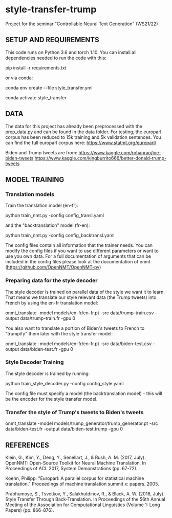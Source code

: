 # style-transfer-trump
Project for the seminar "Controllable Neural Text Generation" (WS21/22)

##  SETUP AND REQUIREMENTS

This code runs on Python 3.6 and torch 1.10. You can install all dependencies needed to run the code with this:

pip install -r requirements.txt

or via conda:

conda env create --file style_transfer.yml

conda activate style_transfer

## DATA

The data for this project has already been preprocessed with the prep_data.py and can be found in the data folder. 
For testing, the europarl corpus has been reduced to 15k training and 5k validation sentences. You can find the full 
europarl corpus here:
https://www.statmt.org/europarl/

Biden and Trump tweets are from:
https://www.kaggle.com/rohanrao/joe-biden-tweets
https://www.kaggle.com/kingburrito666/better-donald-trump-tweets

## MODEL TRAINING

### Translation models

Train the translation model (en-fr):

python train_nmt.py -config config_transl.yaml

and the "backtranslation" model (fr-en):

python train_nmt.py -config config_backtransl.yaml

The config files contain all information that the trainer needs. You can modify the config files if you want to use 
different parameters or want to use you own data. For a full documentation of arguments that can be included in the 
config files please look at the documentation of onmt (https://github.com/OpenNMT/OpenNMT-py)

### Preparing data for the style decoder

The style decoder is trained on parallel data of the style we want it to learn. That means we translate our style relevant data
(the Trump tweets) into French by using the en-fr translation model:

onmt_translate -model models/en-fr/en-fr.pt -src data/trump-train.csv -output data/trump-train.fr -gpu 0

You also want to translate a portion of Biden's tweets to French to "trumpify" them later with the style transfer model:

onmt_translate -model models/en-fr/en-fr.pt -src data/biden-test.csv -output data/biden-test.fr -gpu 0

### Style Decoder Training

The style decoder is trained by running:

python train_style_decoder.py -config config_style.yaml

The config file must specify a model (the backtranslation model) - this will be the encoder for the style transfer model. 

### Transfer the style of Trump's tweets to Biden's tweets

onmt_translate -model models/trump_generator/trump_generator.pt -src data/biden-test.fr -output data/biden-test.trump -gpu 0

## REFERENCES

Klein, G., Kim, Y., Deng, Y., Senellart, J., & Rush, A. M. (2017, July). OpenNMT: Open-Source Toolkit for Neural Machine Translation. In Proceedings of ACL 2017, System Demonstrations (pp. 67-72).

Koehn, Philipp. "Europarl: A parallel corpus for statistical machine translation." Proceedings of machine translation summit x: papers. 2005.

Prabhumoye, S., Tsvetkov, Y., Salakhutdinov, R., & Black, A. W. (2018, July). Style Transfer Through Back-Translation. In Proceedings of the 56th Annual Meeting of the Association for Computational Linguistics (Volume 1: Long Papers) (pp. 866-876).

